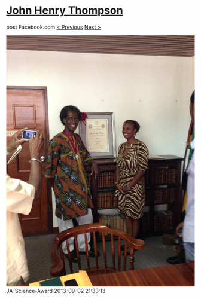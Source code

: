 # [John Henry Thompson](../README.md)
post Facebook.com
[< Previous](2013-09-02-41.md) [Next >](2013-09-02-43.md)

[![](../media/2013-09-02/JA-Science-Award-31.jpg)](../README.md)
JA-Science-Award
2013-09-02 21:33:13